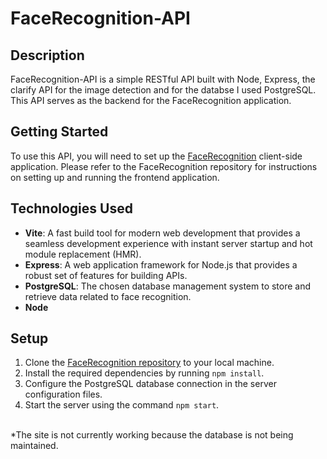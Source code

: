 # FaceRecognition-API

## Description

FaceRecognition-API is a simple RESTful API built with Node, Express, the clarify API for the image detection and for the databse I used PostgreSQL. This API serves as the backend for the FaceRecognition application.

## Getting Started

To use this API, you will need to set up the [FaceRecognition](https://github.com/MateiMartin/FaceRecognition.git) client-side application. Please refer to the FaceRecognition repository for instructions on setting up and running the frontend application.

## Technologies Used

- **Vite**: A fast build tool for modern web development that provides a seamless development experience with instant server startup and hot module replacement (HMR).
- **Express**: A web application framework for Node.js that provides a robust set of features for building APIs.
- **PostgreSQL**: The chosen database management system to store and retrieve data related to face recognition.
- **Node**

## Setup

1. Clone the [FaceRecognition repository](https://github.com/MateiMartin/FaceRecognition.git) to your local machine.
2. Install the required dependencies by running `npm install`.
3. Configure the PostgreSQL database connection in the server configuration files.
4. Start the server using the command `npm start`.

<br/>
*The site is not currently working because the database is not being maintained.
